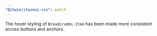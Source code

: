 ```yaml
---
"@itwin/itwinui-css": patch
---
```


The hover styling of `Breadcrumbs.Item` has been made more consistent across buttons and anchors.
